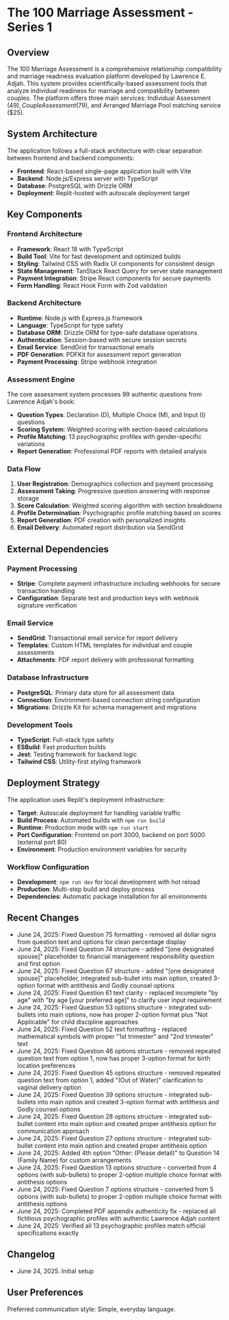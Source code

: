 # The 100 Marriage Assessment - Series 1

## Overview
The 100 Marriage Assessment is a comprehensive relationship compatibility and marriage readiness evaluation platform developed by Lawrence E. Adjah. This system provides scientifically-based assessment tools that analyze individual readiness for marriage and compatibility between couples. The platform offers three main services: Individual Assessment ($49), Couple Assessment ($79), and Arranged Marriage Pool matching service ($25).

## System Architecture
The application follows a full-stack architecture with clear separation between frontend and backend components:

- **Frontend**: React-based single-page application built with Vite
- **Backend**: Node.js/Express server with TypeScript
- **Database**: PostgreSQL with Drizzle ORM
- **Deployment**: Replit-hosted with autoscale deployment target

## Key Components

### Frontend Architecture
- **Framework**: React 18 with TypeScript
- **Build Tool**: Vite for fast development and optimized builds
- **Styling**: Tailwind CSS with Radix UI components for consistent design
- **State Management**: TanStack React Query for server state management
- **Payment Integration**: Stripe React components for secure payments
- **Form Handling**: React Hook Form with Zod validation

### Backend Architecture
- **Runtime**: Node.js with Express.js framework
- **Language**: TypeScript for type safety
- **Database ORM**: Drizzle ORM for type-safe database operations
- **Authentication**: Session-based with secure session secrets
- **Email Service**: SendGrid for transactional emails
- **PDF Generation**: PDFKit for assessment report generation
- **Payment Processing**: Stripe webhook integration

### Assessment Engine
The core assessment system processes 99 authentic questions from Lawrence Adjah's book:
- **Question Types**: Declaration (D), Multiple Choice (M), and Input (I) questions
- **Scoring System**: Weighted scoring with section-based calculations
- **Profile Matching**: 13 psychographic profiles with gender-specific variations
- **Report Generation**: Professional PDF reports with detailed analysis

### Data Flow
1. **User Registration**: Demographics collection and payment processing
2. **Assessment Taking**: Progressive question answering with response storage
3. **Score Calculation**: Weighted scoring algorithm with section breakdowns
4. **Profile Determination**: Psychographic profile matching based on scores
5. **Report Generation**: PDF creation with personalized insights
6. **Email Delivery**: Automated report distribution via SendGrid

## External Dependencies

### Payment Processing
- **Stripe**: Complete payment infrastructure including webhooks for secure transaction handling
- **Configuration**: Separate test and production keys with webhook signature verification

### Email Service
- **SendGrid**: Transactional email service for report delivery
- **Templates**: Custom HTML templates for individual and couple assessments
- **Attachments**: PDF report delivery with professional formatting

### Database Infrastructure
- **PostgreSQL**: Primary data store for all assessment data
- **Connection**: Environment-based connection string configuration
- **Migrations**: Drizzle Kit for schema management and migrations

### Development Tools
- **TypeScript**: Full-stack type safety
- **ESBuild**: Fast production builds
- **Jest**: Testing framework for backend logic
- **Tailwind CSS**: Utility-first styling framework

## Deployment Strategy
The application uses Replit's deployment infrastructure:
- **Target**: Autoscale deployment for handling variable traffic
- **Build Process**: Automated builds with `npm run build`
- **Runtime**: Production mode with `npm run start`
- **Port Configuration**: Frontend on port 3000, backend on port 5000 (external port 80)
- **Environment**: Production environment variables for security

### Workflow Configuration
- **Development**: `npm run dev` for local development with hot reload
- **Production**: Multi-step build and deploy process
- **Dependencies**: Automatic package installation for all environments

## Recent Changes
- June 24, 2025: Fixed Question 75 formatting - removed all dollar signs from question text and options for clean percentage display
- June 24, 2025: Fixed Question 74 structure - added "[one designated spouse]" placeholder to financial management responsibility question and first option
- June 24, 2025: Fixed Question 67 structure - added "[one designated spouse]" placeholder, integrated sub-bullet into main option, created 3-option format with antithesis and Godly counsel options
- June 24, 2025: Fixed Question 61 text clarity - replaced incomplete "by age" with "by age [your preferred age]" to clarify user input requirement
- June 24, 2025: Fixed Question 53 options structure - integrated sub-bullets into main options, now has proper 2-option format plus "Not Applicable" for child discipline approaches
- June 24, 2025: Fixed Question 52 text formatting - replaced mathematical symbols with proper "1st trimester" and "2nd trimester" text
- June 24, 2025: Fixed Question 46 options structure - removed repeated question text from option 1, now has proper 3-option format for birth location preferences
- June 24, 2025: Fixed Question 45 options structure - removed repeated question text from option 1, added "(Out of Water)" clarification to vaginal delivery option
- June 24, 2025: Fixed Question 39 options structure - integrated sub-bullets into main option and created 3-option format with antithesis and Godly counsel options
- June 24, 2025: Fixed Question 28 options structure - integrated sub-bullet content into main option and created proper antithesis option for communication approach
- June 24, 2025: Fixed Question 27 options structure - integrated sub-bullet content into main option and created proper antithesis option
- June 24, 2025: Added 4th option "Other: (Please detail)" to Question 14 (Family Name) for custom arrangements
- June 24, 2025: Fixed Question 13 options structure - converted from 4 options (with sub-bullets) to proper 2-option multiple choice format with antithesis options
- June 24, 2025: Fixed Question 7 options structure - converted from 5 options (with sub-bullets) to proper 2-option multiple choice format with antithesis options
- June 24, 2025: Completed PDF appendix authenticity fix - replaced all fictitious psychographic profiles with authentic Lawrence Adjah content
- June 24, 2025: Verified all 13 psychographic profiles match official specifications exactly

## Changelog
- June 24, 2025. Initial setup

## User Preferences
Preferred communication style: Simple, everyday language.